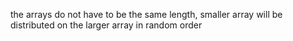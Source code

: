 the arrays do not have to be the same length, smaller array will be distributed on the larger array in random order